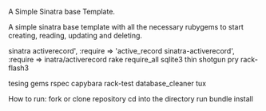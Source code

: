 
A Simple Sinatra base Template.

A simple sinatra base template with all the necessary rubygems to start creating, reading, updating and deleting.

 sinatra
 activerecord', :require => 'active_record
sinatra-activerecord', :require =>    inatra/activerecord
 rake
 require_all
 sqlite3
 thin
 shotgun
 pry
 rack-flash3

 tesing gems
  rspec
  capybara
  rack-test
  database_cleaner
  tux

How to run:
fork or clone repository
cd into the directory
run bundle install
